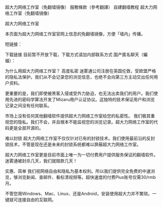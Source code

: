 超大力网络工作室（免翻墙镜像）
服務條款（參考翻譯）
自建翻墙教程
超大力网络工作室（免翻墙镜像）

超大力网络工作室

本页面为超大力网络工作室官网上信息的免翻墙镜像，方便「墙内」传播。

短链接：


下载链接
目前暂不开放下载，下载方式请加内部联系方式  国产匿名聊天（蝙蝠）：

为什么用超大力网络工作室？
高度私密
迷雾通公司注册在英国伦敦，受欧盟严格的隐私法保护。我们从不会记录您的浏览信息，也绝不会向第三方主动交出任何用户资料。

更重要的是，我们即使被黑客入侵或受外力胁迫，也无法出卖我们的用户。我们使用先进的密码学算法开发了Mizaru用户认证协议。这独特的技术保证用户和浏览记录之间没有任何联系。

市场上没有任何其他翻墙软件提供超大力网络工作室给您的私密性。 我们极其重视您的隐私。我们不会，并且根本不能监视您的浏览记录。超大力网络工作室的代码更是全部开源的。

难以封锁
超大力网络工作室不仅仅针对已有的封锁技术。我们使用最前沿的反封锁技术，不管是现在还是未来的封锁系统都难以屏蔽超大力网络工作室。

超大力网络工作室更是目前市面上唯一为一切付费用户提供服务保证的翻墙软件。迷雾通被封杀几天，我们就赔款几天！

实惠、简单
我们视网络自由和隐私为基本权利。所以我们提供完全免费的中速浏览，够浏览新闻、查邮件、看标清视频等。超快速度的付费Plus账号仅需30/rmb月。

不管您用Windows、Mac、Linux、还是Android，安装使用超大力并不繁琐。一键就可连接自由的互联网。
<!---
vpndl/vpndl is a ✨ special ✨ repository because its `README.md` (this file) appears on your GitHub profile.
You can click the Preview link to take a look at your changes.
--->
